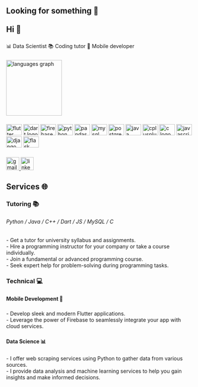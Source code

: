 <h2 align="left">Looking for something 👀<br><br>Hi 👋</h2>

###

<p align="left">📊  Data Scientist  📚 Coding tutor 📱 Mobile developer</p>

###

<div align="left">
  <img src="https://github-readme-stats.vercel.app/api/top-langs?username=Mostafa-Alaa99&locale=en&hide_title=false&layout=compact&card_width=320&langs_count=5&theme=dark&hide_border=false" height="150" alt="languages graph"  />
</div>

###

<div align="left">
  <img src="https://cdn.jsdelivr.net/gh/devicons/devicon/icons/flutter/flutter-original.svg" height="30" width="42" alt="flutter logo"  />
  <img src="https://cdn.jsdelivr.net/gh/devicons/devicon/icons/dart/dart-original.svg" height="30" width="42" alt="dart logo"  />
  <img src="https://cdn.jsdelivr.net/gh/devicons/devicon/icons/firebase/firebase-plain.svg" height="30" width="42" alt="firebase logo"  />
  <img src="https://cdn.jsdelivr.net/gh/devicons/devicon/icons/python/python-original.svg" height="30" width="42" alt="python logo"  />
  <img src="https://cdn.jsdelivr.net/gh/devicons/devicon/icons/pandas/pandas-original.svg" height="30" width="42" alt="pandas logo"  />
  <img src="https://cdn.jsdelivr.net/gh/devicons/devicon/icons/mysql/mysql-original.svg" height="30" width="42" alt="mysql logo"  />
  <img src="https://cdn.jsdelivr.net/gh/devicons/devicon/icons/postgresql/postgresql-original.svg" height="30" width="42" alt="postgresql logo"  />
  <img src="https://cdn.jsdelivr.net/gh/devicons/devicon/icons/java/java-original.svg" height="30" width="42" alt="java logo"  />
  <img src="https://cdn.jsdelivr.net/gh/devicons/devicon/icons/cplusplus/cplusplus-original.svg" height="30" width="42" alt="cplusplus logo"  />
  <img src="https://cdn.jsdelivr.net/gh/devicons/devicon/icons/c/c-original.svg" height="30" width="42" alt="c logo"  />
  <img src="https://cdn.jsdelivr.net/gh/devicons/devicon/icons/javascript/javascript-original.svg" height="30" width="42" alt="javascript logo"  />
  <img src="https://cdn.jsdelivr.net/gh/devicons/devicon/icons/django/django-plain.svg" height="30" width="42" alt="django logo"  />
  <img src="https://cdn.jsdelivr.net/gh/devicons/devicon/icons/flask/flask-original.svg" height="30" width="42" alt="flask logo"  />
</div>

###

<div align="left">
  <a href="mostafa.alaa325@yahoo.com" target="_blank">
    <img src="https://img.shields.io/static/v1?message=Gmail&logo=gmail&label=&color=D14836&logoColor=white&labelColor=&style=for-the-badge" height="35" alt="gmail logo"  />
  </a>
  <a href="https://www.linkedin.com/in/mostafa-alaa-data-analyst/" target="_blank">
    <img src="https://img.shields.io/static/v1?message=LinkedIn&logo=linkedin&label=&color=0077B5&logoColor=white&labelColor=&style=for-the-badge" height="35" alt="linkedin logo"  />
  </a>
</div>

###

<h2 align="left">Services 🌐</h2>

###

<h3 align="left">Tutoring  📚</h3>

###

<h6>Python / Java / C++ / Dart / JS / MySQL / C</h6>

###

<p align="left">- Get a tutor for university syllabus and assignments.<br>- Hire a programming instructor for your company or take a course individually.<br>- Join a fundamental or advanced programming course.<br>- Seek expert help for problem-solving during programming tasks.</p>

###

<h3 align="left">Technical 💻</h3>

###

<h4 align="left">Mobile Development 📱</h4>

###

<p align="left">- Develop sleek and modern Flutter applications.<br>- Leverage the power of Firebase to seamlessly integrate your app with cloud services.</p>

###

<h4 align="left">Data Science 📊</h4>

###

<p align="left">- I offer web scraping services using Python to gather data from various sources.<br>- I provide data analysis and machine learning services to help you gain insights and make informed decisions.</p>

###
